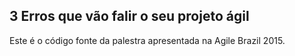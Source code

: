 3 Erros que vão falir o seu projeto ágil
-----

Este é o código fonte da palestra apresentada na Agile Brazil 2015.